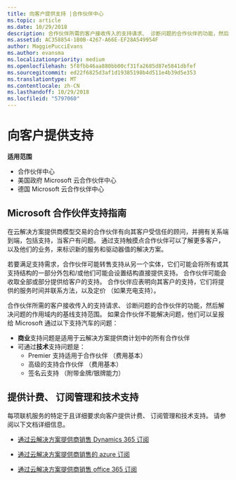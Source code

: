 ```yaml
---
title: 向客户提供支持 |合作伙伴中心
ms.topic: article
ms.date: 10/29/2018
description: 合作伙伴所需的客户接收传入的支持请求、 诊断问题的合作伙伴的功能，然后解决问题的作用域内的基线支持范围。
ms.assetid: AC358854-1B0B-4267-A66E-EF28A549954F
author: MaggiePucciEvans
ms.author: evansma
ms.localizationpriority: medium
ms.openlocfilehash: 5f8fbb46aa880bb00cf31fa2685d87e5841dbfef
ms.sourcegitcommit: ed22f6825d3af1d19385198b4d511e4b39d5e353
ms.translationtype: MT
ms.contentlocale: zh-CN
ms.lasthandoff: 10/29/2018
ms.locfileid: "5797060"
---
```

# <a name="providing-support-to-your-customers"></a>向客户提供支持

**适用范围**

-  合作伙伴中心
-  美国政府 Microsoft 云合作伙伴中心
-  德国 Microsoft 云合作伙伴中心

## <a name="microsoft-partner-support-guidance"></a>Microsoft 合作伙伴支持指南

在云解决方案提供商模型交易的合作伙伴有向其客户受信任的顾问，并拥有关系端到端，包括支持，当客户有问题。 通过支持触摸点合作伙伴可以了解更多客户，以及他们的业务，来标识新的服务和驱动器值的解决方案。

若要满足支持需求，合作伙伴可能转售支持从另一个实体，它们可能会将所有或其支持结构的一部分外包和/或他们可能会设置结构直接提供支持。  合作伙伴可能会收取全部或部分提供给客户的支持。 合作伙伴应表明向其客户的支持，它们将提供的服务时间并联系方法，以及定价 （如果充电支持）。 

合作伙伴所需的客户接收传入的支持请求、 诊断问题的合作伙伴的功能，然后解决问题的作用域内的基线支持范围。 如果合作伙伴不能解决问题，他们可以呈报给 Microsoft 通过以下支持汽车的问题：

- **商业**支持问题是适用于云解决方案提供商计划中的所有合作伙伴
-   可通过**技术**支持问题是：
    -   Premier 支持适用于合作伙伴 （费用基本）
    -   高级的支持合作伙伴 （费用基本）
    -   签名云支持 （附带金牌/银牌能力）

## <a name="providing-billing-subscription-management-and-technical-support"></a>提供计费、 订阅管理和技术支持 

每项联机服务的特定于且详细要求向客户提供计费、 订阅管理和技术支持。 请参阅以下文档详细信息。

-   [通过云解决方案提供商销售 Dynamics 365 订阅](https://www.microsoftpartnercommunity.com/t5/CSP/Microsoft-Partner-Support-Guidance/m-p/5262#M30)

-   [通过云解决方案提供商销售的 azure 订阅](https://www.microsoftpartnercommunity.com/t5/CSP/Microsoft-Partner-Support-Guidance/m-p/5263#M31)

-   [通过云解决方案提供商销售 office 365 订阅](https://www.microsoftpartnercommunity.com/t5/CSP/Microsoft-Partner-Support-Guidance/m-p/5264#M32)



 

 



